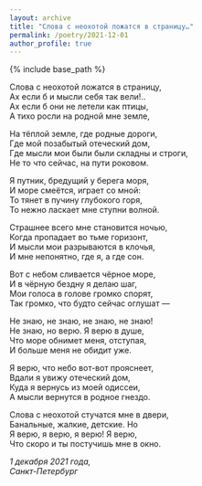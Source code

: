 ```yaml
---
layout: archive
title: "Слова с неохотой ложатся в страницу…"
permalink: /poetry/2021-12-01
author_profile: true
---
```


{% include base_path %}

Слова с неохотой ложатся в страницу, <br>
Ах если б и мысли себя так вели!.. <br>
Ах если б они не летели как птицы, <br>
А тихо росли на родной мне земле, <br>

На тёплой земле, где родные дороги, <br>
Где мой позабытый отеческий дом, <br>
Где мысли мои были были складны и строги, <br>
Не то что сейчас, на пути роковом. <br>

Я путник, бредущий у берега моря, <br>
И море смеётся, играет со мной: <br>
То тянет в пучину глубокого горя, <br>
То нежно ласкает мне ступни волной. <br>

Страшнее всего мне становится ночью, <br>
Когда пропадает во тьме горизонт, <br>
И мысли мои разрываются в клочья, <br>
И мне непонятно, где я, а где сон. <br>

Вот с небом сливается чёрное море, <br>
И в чёрную бездну я делаю шаг, <br>
Мои голоса в голове громко спорят, <br>
Так громко, что будто сейчас оглушат — <br>

Не знаю, не знаю, не знаю, не знаю! <br>
Не знаю, но верю. Я верю в душе, <br>
Что море обнимет меня, отступая, <br>
И больше меня не обидит уже. <br>

Я верю, что небо вот-вот прояснеет, <br>
Вдали я увижу отеческий дом, <br>
Куда я вернусь из моей одиссеи, <br>
А мысли вернутся в родное гнездо. <br>

Слова с неохотой стучатся мне в двери, <br>
Банальные, жалкие, детские. Но <br>
Я верю, я верю, я верю! Я верю, <br>
Что скоро и ты постучишь мне в окно. <br>

<i>1 декабря 2021 года,</i> <br>
<i>Санкт-Петербург</i>
